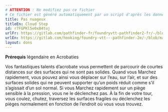 ```yaml
---
# ATTENTION : Ne modifiez pas ce fichier
# Ce fichier est généré automatiquement par un script d'après les données du module Foundry VTT officiel et de sa traduction
title: Pas nuageux
titleEn: Cloud Step
id: r7FGPKl5e0xB4tuj
urlFr: https://gitlab.com/pathfinder-fr/foundryvtt-pathfinder2-fr/-/blob/master/data/feats/r7FGPKl5e0xB4tuj.htm
urlEn: https://gitlab.com/hooking/foundry-vtt---pathfinder-2e/-/blob/master/packs/data/feats.db/cloud-step.json
layout: dons
---
```

**Prérequis** légendaire en Acrobaties

Vos fantastiques talents d’acrobate vous permettent de parcourir de courtes distances sur des surfaces qui ne sont pas solides. Quand vous Marchez rapidement, vous pouvez ainsi vous déplacer sur l’eau, sur l’air, et sur des surfaces solides qui ne peuvent supporter qu’un poids réduit comme s’il s’agissait d’un sol normal. Si vous Marchez rapidement sur un piège sensible à la pression, vous ne le déclenchez pas. À la fin de votre tour, vous coulez, chutez, traversez les surfaces fragiles ou déclenchez les pièges normalement en fonction de l’endroit où vous vous trouvez.
